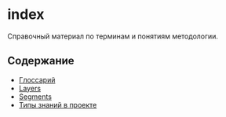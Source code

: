 # index

Справочный материал по терминам и понятиям методологии.

## Содержание

- [Глоссарий](glossary.md)
- [Layers](layers/readme.md)
- [Segments](segments/readme.md)
- [Типы знаний в проекте](knowledge-types.md)
